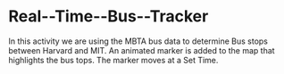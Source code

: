 # Real--Time--Bus--Tracker
In this activity we are using the MBTA bus data to determine Bus stops between Harvard and MIT. An animated marker is added to the map that highlights the bus tops. The marker moves at a Set Time.
